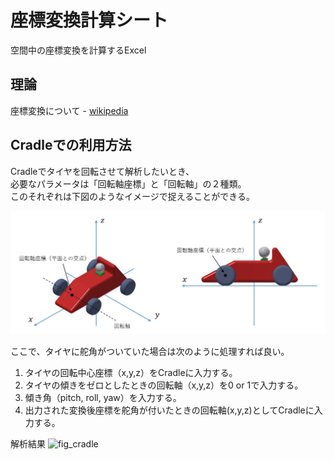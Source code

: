 # 座標変換計算シート
空間中の座標変換を計算するExcel  

## 理論
座標変換について - [wikipedia](https://ja.wikipedia.org/wiki/%E5%9B%9E%E8%BB%A2%E8%A1%8C%E5%88%97)  

## Cradleでの利用方法
Cradleでタイヤを回転させて解析したいとき、  
必要なパラメータは「回転軸座標」と「回転軸」の２種類。  
このそれぞれは下図のようなイメージで捉えることができる。

![fig_geometry](https://github.com/KIT-formula/Cradle/blob/image/fig_geometry.JPG)

ここで、タイヤに舵角がついていた場合は次のように処理すれば良い。  

1. タイヤの回転中心座標（x,y,z）をCradleに入力する。
2. タイヤの傾きをゼロとしたときの回転軸（x,y,z）を0 or 1で入力する。
3. 傾き角（pitch, roll, yaw）を入力する。
4. 出力された変換後座標を舵角が付いたときの回転軸(x,y,z)としてCradleに入力する。

解析結果
![fig_cradle](https://github.com/KIT-formula/Cradle-notes/blob/image/fig_cradle.jpg)
